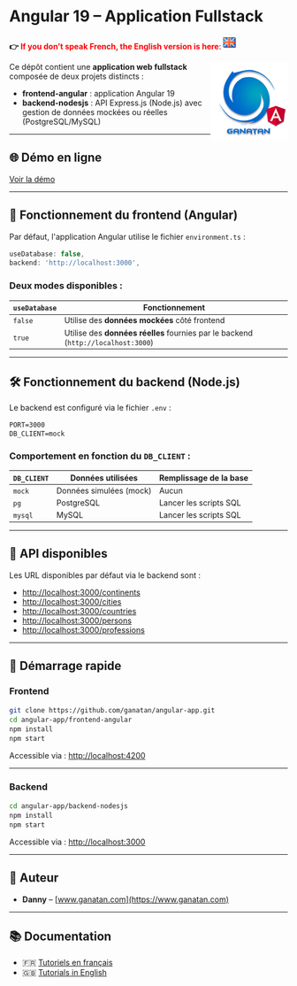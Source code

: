 # Angular 19 – Application Fullstack

**👉 <span style="color:red">If you don’t speak French, the English version is here</span>**: [![English](./ui/version-en.png)](./README.en.md)


<img src="./ui/ganatan-about-github.png" align="right" width="140" height="140" alt="logo ganatan">

Ce dépôt contient une **application web fullstack** composée de deux projets distincts :

- **frontend-angular** : application Angular 19  
- **backend-nodesjs** : API Express.js (Node.js) avec gestion de données mockées ou réelles (PostgreSQL/MySQL)

---

## 🌐 Démo en ligne  
[Voir la démo](https://angular.ganatan.com)

---

## 🔧 Fonctionnement du frontend (Angular)

Par défaut, l'application Angular utilise le fichier `environment.ts` :

```ts
useDatabase: false,
backend: 'http://localhost:3000',
```

### Deux modes disponibles :

| `useDatabase` | Fonctionnement                         |
|---------------|----------------------------------------|
| `false`       | Utilise des **données mockées** côté frontend |
| `true`        | Utilise des **données réelles** fournies par le backend (`http://localhost:3000`) |

---

## 🛠️ Fonctionnement du backend (Node.js)

Le backend est configuré via le fichier `.env` :

```env
PORT=3000
DB_CLIENT=mock
```

### Comportement en fonction du `DB_CLIENT` :

| `DB_CLIENT` | Données utilisées     | Remplissage de la base |
|-------------|------------------------|--------------------------|
| `mock`      | Données simulées (mock)| Aucun                   |
| `pg`        | PostgreSQL              | Lancer les scripts SQL  |
| `mysql`     | MySQL                   | Lancer les scripts SQL  |

---

## 🔗 API disponibles

Les URL disponibles par défaut via le backend sont :

- [http://localhost:3000/continents](http://localhost:3000/continents)
- [http://localhost:3000/cities](http://localhost:3000/cities)
- [http://localhost:3000/countries](http://localhost:3000/countries)
- [http://localhost:3000/persons](http://localhost:3000/persons)
- [http://localhost:3000/professions](http://localhost:3000/professions)

---

## 🚀 Démarrage rapide

### Frontend

```bash
git clone https://github.com/ganatan/angular-app.git
cd angular-app/frontend-angular
npm install
npm start
```

Accessible via : [http://localhost:4200](http://localhost:4200)

---

### Backend

```bash
cd angular-app/backend-nodesjs
npm install
npm start
```

Accessible via : [http://localhost:3000](http://localhost:3000)

---

## 👤 Auteur

- **Danny** – [www.ganatan.com](https://www.ganatan.com)

---

## 📚 Documentation

- 🇫🇷 [Tutoriels en français](https://www.ganatan.com/tutorials)
- 🇬🇧 [Tutorials in English](https://www.ganatan.com/tutorials/en)

